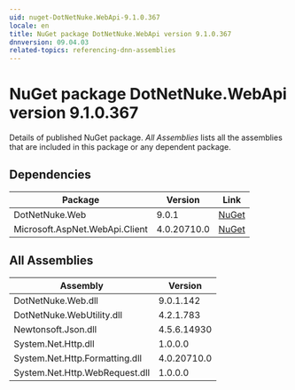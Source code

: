 ```yaml
---
uid: nuget-DotNetNuke.WebApi-9.1.0.367
locale: en
title: NuGet package DotNetNuke.WebApi version 9.1.0.367
dnnversion: 09.04.03
related-topics: referencing-dnn-assemblies
---
```


# NuGet package DotNetNuke.WebApi version 9.1.0.367
Details of published NuGet package.
*All Assemblies* lists all the assemblies that are included in this package or any dependent package.

## Dependencies

|Package|Version|Link|
|---|---|---|
|DotNetNuke.Web|9.0.1|[NuGet](https://www.nuget.org/packages/DotNetNuke.Web/9.0.1)|
|Microsoft.AspNet.WebApi.Client|4.0.20710.0|[NuGet](https://www.nuget.org/packages/Microsoft.AspNet.WebApi.Client/4.0.20710.0)|

## All Assemblies

|Assembly|Version|
|---|---|
|DotNetNuke.Web.dll|9.0.1.142|
|DotNetNuke.WebUtility.dll|4.2.1.783|
|Newtonsoft.Json.dll|4.5.6.14930|
|System.Net.Http.dll|1.0.0.0|
|System.Net.Http.Formatting.dll|4.0.20710.0|
|System.Net.Http.WebRequest.dll|1.0.0.0|

